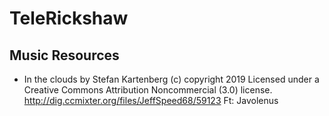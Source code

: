 # TeleRickshaw


## Music Resources
- In the clouds by Stefan Kartenberg (c) copyright 2019 Licensed under a Creative Commons Attribution Noncommercial  (3.0) license. http://dig.ccmixter.org/files/JeffSpeed68/59123 Ft: Javolenus